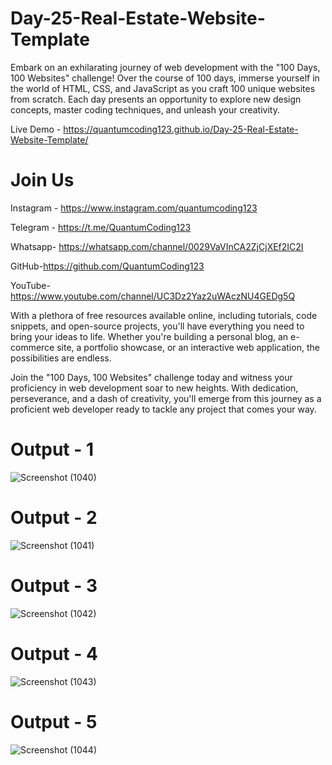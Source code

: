 # Day-25-Real-Estate-Website-Template
Embark on an exhilarating journey of web development with the "100 Days, 100 Websites" challenge! Over the course of 100 days, immerse yourself in the world of HTML, CSS, and JavaScript as you craft 100 unique websites from scratch. Each day presents an opportunity to explore new design concepts, master coding techniques, and unleash your creativity.

Live Demo - https://quantumcoding123.github.io/Day-25-Real-Estate-Website-Template/

# Join Us

Instagram - https://www.instagram.com/quantumcoding123

Telegram - https://t.me/QuantumCoding123

Whatsapp- https://whatsapp.com/channel/0029VaVInCA2ZjCjXEf2IC2I

GitHub-https://github.com/QuantumCoding123

YouTube-https://www.youtube.com/channel/UC3Dz2Yaz2uWAczNU4GEDg5Q

With a plethora of free resources available online, including tutorials, code snippets, and open-source projects, you'll have everything you need to bring your ideas to life. Whether you're building a personal blog, an e-commerce site, a portfolio showcase, or an interactive web application, the possibilities are endless.

Join the "100 Days, 100 Websites" challenge today and witness your proficiency in web development soar to new heights. With dedication, perseverance, and a dash of creativity, you'll emerge from this journey as a proficient web developer ready to tackle any project that comes your way.

# Output - 1

![Screenshot (1040)](https://github.com/user-attachments/assets/fa228065-7bff-4522-9dd2-2409d2e5d095)

# Output - 2

![Screenshot (1041)](https://github.com/user-attachments/assets/9894b81f-a9c8-49a5-bd10-806361b83322)

# Output - 3
![Screenshot (1042)](https://github.com/user-attachments/assets/b82a11fa-3340-48f5-b730-c3240c74d575)

# Output - 4
![Screenshot (1043)](https://github.com/user-attachments/assets/32772b32-40ff-4913-a28d-8cbbdc84136b)

# Output - 5

![Screenshot (1044)](https://github.com/user-attachments/assets/2ffbede1-fbd3-4ce7-9a67-05bff3db1d22)

